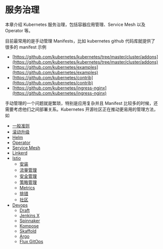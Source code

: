 # 服务治理

本章介绍 Kubernetes 服务治理，包括容器应用管理、Service Mesh 以及 Operator 等。

目前最常用的是手动管理 Manifests，比如 kubernetes github 代码库就提供了很多的 manifest 示例

* [https://github.com/kubernetes/kubernetes/tree/master/cluster/addons](https://github.com/kubernetes/kubernetes/tree/master/cluster/addons)
* [https://github.com/kubernetes/examples](https://github.com/kubernetes/examples)
* [https://github.com/kubernetes/contrib](https://github.com/kubernetes/contrib)
* [https://github.com/kubernetes/ingress-nginx](https://github.com/kubernetes/ingress-nginx)

手动管理的一个问题就是繁琐，特别是应用复杂并且 Manifest 比较多的时候，还需要考虑他们之间部署关系。Kubernetes 开源社区正在推动更易用的管理方法，如

* [一般准则](patterns.md)
* [滚动升级](service-rolling-update.md)
* [Helm](helm.md)
* [Operator](operator.md)
* [Service Mesh](service-mesh.md)
* [Linkerd](linkerd.md)
* [Istio](../istio/)
  * [安装](../istio/istio-deploy.md)
  * [流量管理](../istio/istio-traffic-management.md)
  * [安全管理](../istio/istio-security.md)
  * [策略管理](../istio/istio-policy.md)
  * [Metrics](../istio/istio-metrics.md)
  * [排错](../istio/istio-troubleshoot.md)
  * [社区](../istio/istio-community.md)
* [Devops](../devops/)
  * [Draft](../devops/draft.md)
  * [Jenkins X](../devops/jenkinsx.md)
  * [Spinnaker](../devops/spinnaker.md)
  * [Kompose](../devops/kompose.md)
  * [Skaffold](../devops/skaffold.md)
  * [Argo](../devops/argo.md)
  * [Flux GitOps](../devops/flux.md)

